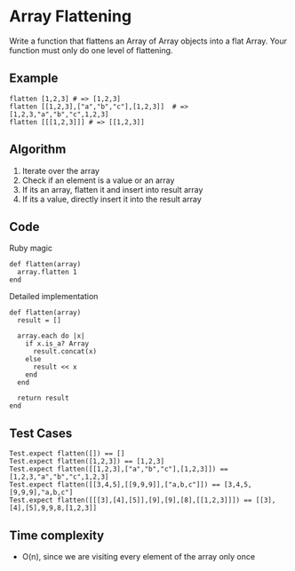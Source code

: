 # Array Flattening

Write a function that flattens an Array of Array objects into a flat Array. Your function must only do one level of flattening.

## Example
```
flatten [1,2,3] # => [1,2,3]
flatten [[1,2,3],["a","b","c"],[1,2,3]]  # => [1,2,3,"a","b","c",1,2,3]
flatten [[[1,2,3]]] # => [[1,2,3]]
```

## Algorithm
1. Iterate over the array
2. Check if an element is a value or an array
3. If its an array, flatten it and insert into result array
4. If its a value, directly insert it into the result array


## Code
Ruby magic
```
def flatten(array)
  array.flatten 1
end
```

Detailed implementation
```
def flatten(array)
  result = []

  array.each do |x|
    if x.is_a? Array
      result.concat(x)
    else
      result << x
    end
  end

  return result
end
```


## Test Cases
```
Test.expect flatten([]) == []
Test.expect flatten([1,2,3]) == [1,2,3]
Test.expect flatten([[1,2,3],["a","b","c"],[1,2,3]]) == [1,2,3,"a","b","c",1,2,3]
Test.expect flatten([[3,4,5],[[9,9,9]],["a,b,c"]]) == [3,4,5,[9,9,9],"a,b,c"]
Test.expect flatten([[[3],[4],[5]],[9],[9],[8],[[1,2,3]]]) == [[3],[4],[5],9,9,8,[1,2,3]]
```

## Time complexity
- O(n), since we are visiting every element of the array only once
